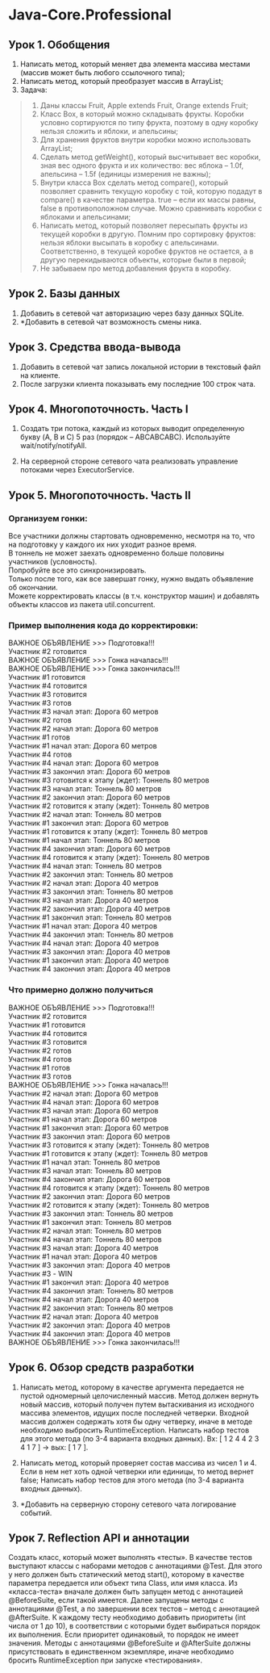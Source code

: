 # Java-Core.Professional

## Урок 1. Обобщения
1. Написать метод, который меняет два элемента массива местами (массив может быть любого ссылочного типа);
2. Написать метод, который преобразует массив в ArrayList;
3. Задача:
>  1. Даны классы Fruit, Apple extends Fruit, Orange extends Fruit;
>  2. Класс Box, в который можно складывать фрукты. Коробки условно сортируются по типу фрукта, поэтому в одну коробку нельзя сложить и
> яблоки, и апельсины;
>  3. Для хранения фруктов внутри коробки можно использовать ArrayList;
>  4. Сделать метод getWeight(), который высчитывает вес коробки, зная вес одного фрукта и их количество: вес яблока – 1.0f, апельсина – 1.5f
> (единицы измерения не важны);
>  5. Внутри класса Box сделать метод compare(), который позволяет сравнить текущую коробку с той, которую подадут в compare() в качестве
> параметра. true – если их массы равны, false в противоположном случае.
> Можно сравнивать коробки с яблоками и апельсинами;
>  6. Написать метод, который позволяет пересыпать фрукты из текущей коробки в другую. Помним про сортировку фруктов: нельзя яблоки
> высыпать в коробку с апельсинами. Соответственно, в текущей коробке
> фруктов не остается, а в другую перекидываются объекты, которые были в
> первой;
>  7. Не забываем про метод добавления фрукта в коробку.


## Урок 2. Базы данных
1. Добавить в сетевой чат авторизацию через базу данных SQLite.
2. *Добавить в сетевой чат возможность смены ника.

## Урок 3. Средства ввода-вывода
1. Добавить в сетевой чат запись локальной истории в текстовый файл на клиенте.
2. После загрузки клиента показывать ему последние 100 строк чата.

## Урок 4. Многопоточность. Часть I

1. Создать три потока, каждый из которых выводит определенную букву (A, B и C) 5 раз (порядок – ABСABСABС). Используйте wait/notify/notifyAll.

2. На серверной стороне сетевого чата реализовать управление потоками через ExecutorService.

## Урок 5. Многопоточность. Часть II
### Организуем гонки:

Все участники должны стартовать одновременно, несмотря на то, что на подготовку у каждого их них уходит разное время.  
В тоннель не может заехать одновременно больше половины участников (условность).  
Попробуйте все это синхронизировать.  
Только после того, как все завершат гонку, нужно выдать объявление об окончании.  
Можете корректировать классы (в т.ч. конструктор машин) и добавлять объекты классов из пакета util.concurrent.

### Пример выполнения кода до корректировки:

ВАЖНОЕ ОБЪЯВЛЕНИЕ >>> Подготовка!!!  
Участник #2 готовится  
ВАЖНОЕ ОБЪЯВЛЕНИЕ >>> Гонка началась!!!  
ВАЖНОЕ ОБЪЯВЛЕНИЕ >>> Гонка закончилась!!!  
Участник #1 готовится  
Участник #4 готовится  
Участник #3 готовится  
Участник #3 готов  
Участник #3 начал этап: Дорога 60 метров  
Участник #2 готов  
Участник #2 начал этап: Дорога 60 метров  
Участник #1 готов  
Участник #1 начал этап: Дорога 60 метров  
Участник #4 готов  
Участник #4 начал этап: Дорога 60 метров  
Участник #3 закончил этап: Дорога 60 метров  
Участник #3 готовится к этапу (ждет): Тоннель 80 метров  
Участник #3 начал этап: Тоннель 80 метров  
Участник #2 закончил этап: Дорога 60 метров  
Участник #2 готовится к этапу (ждет): Тоннель 80 метров  
Участник #2 начал этап: Тоннель 80 метров  
Участник #1 закончил этап: Дорога 60 метров  
Участник #1 готовится к этапу (ждет): Тоннель 80 метров  
Участник #1 начал этап: Тоннель 80 метров  
Участник #4 закончил этап: Дорога 60 метров  
Участник #4 готовится к этапу (ждет): Тоннель 80 метров  
Участник #4 начал этап: Тоннель 80 метров  
Участник #2 закончил этап: Тоннель 80 метров  
Участник #2 начал этап: Дорога 40 метров  
Участник #3 закончил этап: Тоннель 80 метров  
Участник #3 начал этап: Дорога 40 метров  
Участник #2 закончил этап: Дорога 40 метров  
Участник #1 закончил этап: Тоннель 80 метров  
Участник #1 начал этап: Дорога 40 метров  
Участник #4 закончил этап: Тоннель 80 метров  
Участник #4 начал этап: Дорога 40 метров  
Участник #3 закончил этап: Дорога 40 метров  
Участник #1 закончил этап: Дорога 40 метров  
Участник #4 закончил этап: Дорога 40 метров

### Что примерно должно получиться

ВАЖНОЕ ОБЪЯВЛЕНИЕ >>> Подготовка!!!  
Участник #2 готовится  
Участник #1 готовится  
Участник #4 готовится  
Участник #3 готовится  
Участник #2 готов  
Участник #4 готов  
Участник #1 готов  
Участник #3 готов  
ВАЖНОЕ ОБЪЯВЛЕНИЕ >>> Гонка началась!!!  
Участник #2 начал этап: Дорога 60 метров  
Участник #4 начал этап: Дорога 60 метров  
Участник #3 начал этап: Дорога 60 метров  
Участник #1 начал этап: Дорога 60 метров  
Участник #1 закончил этап: Дорога 60 метров  
Участник #3 закончил этап: Дорога 60 метров  
Участник #3 готовится к этапу (ждет): Тоннель 80 метров  
Участник #1 готовится к этапу (ждет): Тоннель 80 метров  
Участник #1 начал этап: Тоннель 80 метров  
Участник #3 начал этап: Тоннель 80 метров  
Участник #4 закончил этап: Дорога 60 метров  
Участник #4 готовится к этапу (ждет): Тоннель 80 метров  
Участник #2 закончил этап: Дорога 60 метров  
Участник #2 готовится к этапу (ждет): Тоннель 80 метров  
Участник #3 закончил этап: Тоннель 80 метров  
Участник #1 закончил этап: Тоннель 80 метров  
Участник #2 начал этап: Тоннель 80 метров  
Участник #4 начал этап: Тоннель 80 метров  
Участник #3 начал этап: Дорога 40 метров  
Участник #1 начал этап: Дорога 40 метров  
Участник #3 закончил этап: Дорога 40 метров  
Участник #3 - WIN  
Участник #1 закончил этап: Дорога 40 метров  
Участник #4 закончил этап: Тоннель 80 метров  
Участник #4 начал этап: Дорога 40 метров  
Участник #2 закончил этап: Тоннель 80 метров  
Участник #2 начал этап: Дорога 40 метров  
Участник #2 закончил этап: Дорога 40 метров  
Участник #4 закончил этап: Дорога 40 метров  
ВАЖНОЕ ОБЪЯВЛЕНИЕ >>> Гонка закончилась!!!

## Урок 6. Обзор средств разработки

1. Написать метод, которому в качестве аргумента передается не пустой одномерный целочисленный массив. Метод должен вернуть новый массив, который получен путем вытаскивания из исходного массива элементов, идущих после последней четверки. Входной массив должен содержать хотя бы одну четверку, иначе в методе необходимо выбросить RuntimeException. Написать набор тестов для этого метода (по 3-4 варианта входных данных). Вх: [ 1 2 4 4 2 3 4 1 7 ] -> вых: [ 1 7 ].

2. Написать метод, который проверяет состав массива из чисел 1 и 4. Если в нем нет хоть одной четверки или единицы, то метод вернет false; Написать набор тестов для этого метода (по 3-4 варианта входных данных).

3. *Добавить на серверную сторону сетевого чата логирование событий.

## Урок 7. Reflection API и аннотации

Создать класс, который может выполнять «тесты». В качестве тестов выступают классы с наборами методов с аннотациями @Test. Для этого у него должен быть статический метод start(), которому в качестве параметра передается или объект типа Class, или имя класса. Из «класса-теста» вначале должен быть запущен метод с аннотацией @BeforeSuite, если такой имеется. Далее запущены методы с аннотациями @Test, а по завершении всех тестов – метод с аннотацией @AfterSuite. К каждому тесту необходимо добавить приоритеты (int числа от 1 до 10), в соответствии с которыми будет выбираться порядок их выполнения. Если приоритет одинаковый, то порядок не имеет значения. Методы с аннотациями @BeforeSuite и @AfterSuite должны присутствовать в единственном экземпляре, иначе необходимо бросить RuntimeException при запуске «тестирования».
